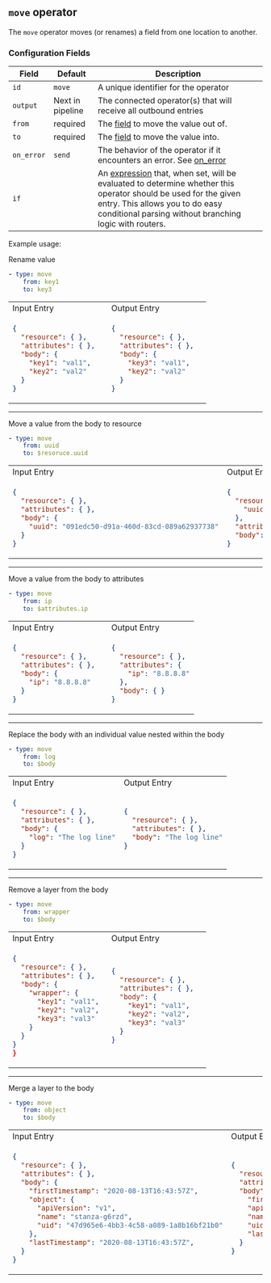 ## `move` operator

The `move` operator moves (or renames) a field from one location to another.

### Configuration Fields

| Field      | Default          | Description                                                                                                                                                                                                                              |
| ---        | ---              | ---                                                                                                                                                                                                                                      |
| `id`       | `move`    | A unique identifier for the operator                                                                                                                                                                                                     |
| `output`   | Next in pipeline | The connected operator(s) that will receive all outbound entries                                                                                                                                                                         |
| `from`      | required       | The [field](/docs/types/field.md)  to move the value out of.   
| `to`      | required       | The [field](/docs/types/field.md)  to move the value into.
| `on_error` | `send`           | The behavior of the operator if it encounters an error. See [on_error](/docs/types/on_error.md)                                                                                                                                          |
| `if`       |                  | An [expression](/docs/types/expression.md) that, when set, will be evaluated to determine whether this operator should be used for the given entry. This allows you to do easy conditional parsing without branching logic with routers. |

Example usage:

Rename value
```yaml
- type: move
    from: key1
    to: key3
```

<table>
<tr><td> Input Entry</td> <td> Output Entry </td></tr>
<tr>
<td>

```json
{
  "resource": { },
  "attributes": { },  
  "body": {
    "key1": "val1",
    "key2": "val2"
  }
}
```

</td>
<td>

```json
{
  "resource": { },
  "attributes": { },  
  "body": {
    "key3": "val1",
    "key2": "val2"
  }
}
```

</td>
</tr>
</table>
<hr>

Move a value from the body to resource

```yaml
- type: move
    from: uuid
    to: $resoruce.uuid
```

<table>
<tr><td> Input Entry</td> <td> Output Entry </td></tr>
<tr>
<td>

```json
{
  "resource": { },
  "attributes": { },  
  "body": {
    "uuid": "091edc50-d91a-460d-83cd-089a62937738"
  }
}
```

</td>
<td>

```json
{
  "resource": { 
    "uuid": "091edc50-d91a-460d-83cd-089a62937738"
  },
  "attributes": { },  
  "body": { }
}
```

</td>
</tr>
</table>

<hr>

Move a value from the body to attributes

```yaml
- type: move
    from: ip
    to: $attributes.ip
```

<table>
<tr><td> Input Entry</td> <td> Output Entry </td></tr>
<tr>
<td>

```json
{
  "resource": { },
  "attributes": { },  
  "body": {
    "ip": "8.8.8.8"
  }
}
```

</td>
<td>

```json
{
  "resource": { },
  "attributes": { 
    "ip": "8.8.8.8"
  },  
  "body": { }
}
```

</td>
</tr>
</table>

<hr>

Replace the body with an individual value nested within the body
```yaml
- type: move
    from: log
    to: $body
```

<table>
<tr><td> Input Entry</td> <td> Output Entry </td></tr>
<tr>
<td>

```json
{
  "resource": { },
  "attributes": { },  
  "body": {
    "log": "The log line"
  }
}
```

</td>
<td>

```json
{
  "resource": { },
  "attributes": { },  
  "body": "The log line"
}
```

</td>
</tr>
</table>

<hr>

Remove a layer from the body
```yaml
- type: move
    from: wrapper
    to: $body
```

<table>
<tr><td> Input Entry</td> <td> Output Entry </td></tr>
<tr>
<td>

```json
{
  "resource": { },
  "attributes": { },  
  "body": {
    "wrapper": {
      "key1": "val1",
      "key2": "val2",
      "key3": "val3"
    }
  }
}
}
```

</td>
<td>

```json
{
  "resource": { },
  "attributes": { },  
  "body": {
    "key1": "val1",
    "key2": "val2",
    "key3": "val3"
  }
}
```

</td>
</tr>
</table>

<hr>

Merge a layer to the body
```yaml
- type: move
    from: object
    to: $body
```

<table>
<tr><td> Input Entry</td> <td> Output Entry </td></tr>
<tr>
<td>

```json
{
  "resource": { },
  "attributes": { },  
  "body": {
    "firstTimestamp": "2020-08-13T16:43:57Z",
    "object": {
      "apiVersion": "v1",
      "name": "stanza-g6rzd",
      "uid": "47d965e6-4bb3-4c58-a089-1a8b16bf21b0"
    },
    "lastTimestamp": "2020-08-13T16:43:57Z",
  }
}
```

</td>
<td>

```json
{
  "resource": { },
  "attributes": { },  
  "body": {
    "firstTimestamp": "2020-08-13T16:43:57Z",
    "apiVersion": "v1",
    "name": "stanza-g6rzd",
    "uid": "47d965e6-4bb3-4c58-a089-1a8b16bf21b0",
    "lastTimestamp": "2020-08-13T16:43:57Z",
  }
}
```

</td>
</tr>
</table>

